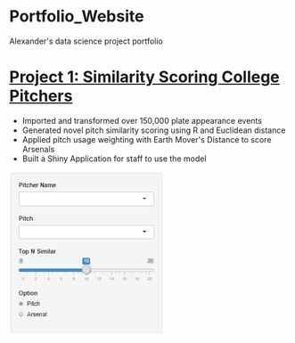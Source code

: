 # Portfolio_Website
Alexander's data science project portfolio

# [Project 1: Similarity Scoring College Pitchers](https://medium.com/iowabaseballmanagers/similarity-scoring-college-pitchers-8332fc5860b6)
* Imported and transformed over 150,000 plate appearance events
* Generated novel pitch similarity scoring using R and Euclidean distance
* Applied pitch usage weighting with Earth Mover's Distance to score Arsenals
* Built a Shiny Application for staff to use the model

![](/images/PSShiny.png)
